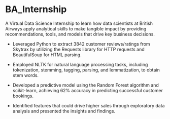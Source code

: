 # BA_Internship

A Virtual Data Science Internship to learn how data scientists at British Airways apply analytical skills to make tangible impact by providing recommendations, tools, and models that drive key business decisions.

- Leveraged Python to extract 3842 customer reviews/ratings from Skytrax by utilizing the Requests library for HTTP requests and BeautifulSoup for HTML parsing.

- Employed NLTK for natural language processing tasks, including tokenization, stemming, tagging, parsing, and lemmatization, to obtain stem words.

- Developed a predictive model using the Random Forest algorithm and scikit-learn, achieving 62% accuracy in predicting successful customer bookings.

- Identified features that could drive higher sales through exploratory data analysis and presented the insights and findings.
